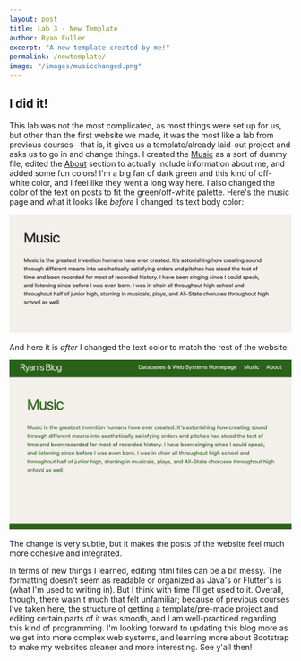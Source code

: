 ```yaml
---
layout: post
title: Lab 3 - New Template
author: Ryan Fuller
excerpt: "A new template created by me!"
permalink: /newtemplate/
image: "/images/musicchanged.png"
---
```


## **I did it!**
This lab was not the most complicated, as most things were set up for us, but other than the first website we made, it was the most like a lab from previous courses--that is, it gives us a template/already laid-out project and asks us to go in and change things. I created the [Music](https://ryfuller03.github.io/blog/music) as a sort of dummy file, edited the [About](https://ryfuller03.github.io/blog/about) section to actually include information about me, and added some fun colors! I'm a big fan of dark green and this kind of off-white color, and I feel like they went a long way here. I also changed the color of the text on posts to fit the green/off-white palette. Here's the music page and what it looks like *before* I changed its text body color:

<span>
<img src="../images/musicunchanged.png" width=850>
</span>

And here it is *after* I changed the text color to match the rest of the website:

<span>
<img src="../images/musicchanged.png" width=850>
</span>

The change is very subtle, but it makes the posts of the website feel much more cohesive and integrated.

In terms of new things I learned, editing html files can be a bit messy. The formatting doesn't seem as readable or organized as Java's or Flutter's is (what I'm used to writing in). But I think with time I'll get used to it. Overall, though, there wasn't much that felt unfamiliar; because of previous courses I've taken here, the structure of getting a template/pre-made project and editing certain parts of it was smooth, and I am well-practiced regarding this kind of programming. I'm looking forward to updating this blog more as we get into more complex web systems, and learning more about Bootstrap to make my websites cleaner and more interesting. See y'all then!

